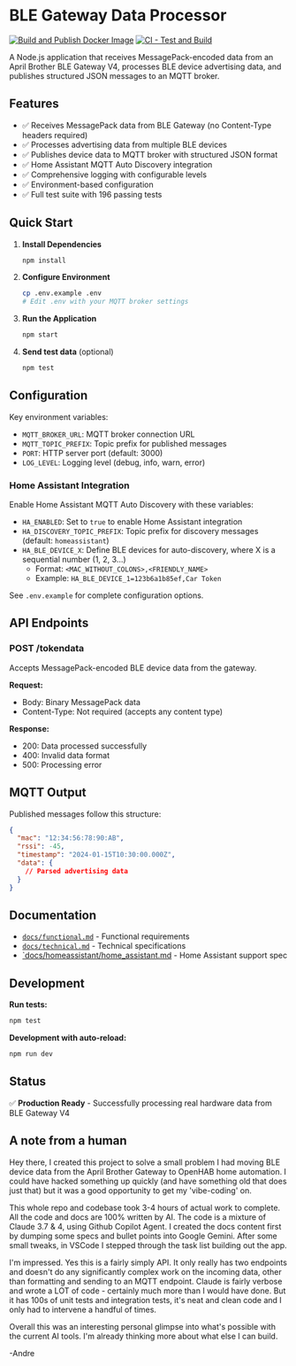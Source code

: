 # BLE Gateway Data Processor

[![Build and Publish Docker Image](https://github.com/alackmann/ble-gateway-mqtt-proxy/actions/workflows/docker-publish.yml/badge.svg)](https://github.com/alackmann/ble-gateway-mqtt-proxy/actions/workflows/docker-publish.yml)
[![CI - Test and Build](https://github.com/alackmann/ble-gateway-mqtt-proxy/actions/workflows/ci.yml/badge.svg)](https://github.com/alackmann/ble-gateway-mqtt-proxy/actions/workflows/ci.yml)

A Node.js application that receives MessagePack-encoded data from an April Brother BLE Gateway V4, processes BLE device advertising data, and publishes structured JSON messages to an MQTT broker.

## Features

- ✅ Receives MessagePack data from BLE Gateway (no Content-Type headers required)
- ✅ Processes advertising data from multiple BLE devices
- ✅ Publishes device data to MQTT broker with structured JSON format
- ✅ Home Assistant MQTT Auto Discovery integration
- ✅ Comprehensive logging with configurable levels
- ✅ Environment-based configuration
- ✅ Full test suite with 196 passing tests

## Quick Start

1. **Install Dependencies**
   ```bash
   npm install
   ```

2. **Configure Environment**
   ```bash
   cp .env.example .env
   # Edit .env with your MQTT broker settings
   ```

3. **Run the Application**
   ```bash
   npm start
   ```

4. **Send test data** (optional)
   ```bash
   npm test
   ```

## Configuration

Key environment variables:

- `MQTT_BROKER_URL`: MQTT broker connection URL
- `MQTT_TOPIC_PREFIX`: Topic prefix for published messages
- `PORT`: HTTP server port (default: 3000)
- `LOG_LEVEL`: Logging level (debug, info, warn, error)

### Home Assistant Integration

Enable Home Assistant MQTT Auto Discovery with these variables:

- `HA_ENABLED`: Set to `true` to enable Home Assistant integration
- `HA_DISCOVERY_TOPIC_PREFIX`: Topic prefix for discovery messages (default: `homeassistant`)
- `HA_BLE_DEVICE_X`: Define BLE devices for auto-discovery, where X is a sequential number (1, 2, 3...)
  - Format: `<MAC_WITHOUT_COLONS>,<FRIENDLY_NAME>`
  - Example: `HA_BLE_DEVICE_1=123b6a1b85ef,Car Token`

See `.env.example` for complete configuration options.

## API Endpoints

### POST /tokendata
Accepts MessagePack-encoded BLE device data from the gateway.

**Request:**
- Body: Binary MessagePack data
- Content-Type: Not required (accepts any content type)

**Response:**
- 200: Data processed successfully
- 400: Invalid data format
- 500: Processing error

## MQTT Output

Published messages follow this structure:
```json
{
  "mac": "12:34:56:78:90:AB",
  "rssi": -45,
  "timestamp": "2024-01-15T10:30:00.000Z",
  "data": {
    // Parsed advertising data
  }
}
```

## Documentation

- [`docs/functional.md`](docs/functional.md) - Functional requirements
- [`docs/technical.md`](docs/technical.md) - Technical specifications
- [`docs/homeassistant/home_assistant.md](docs/homeassistant/home_assistant.md) - Home Assistant support spec

## Development

**Run tests:**
```bash
npm test
```

**Development with auto-reload:**
```bash
npm run dev
```

## Status

✅ **Production Ready** - Successfully processing real hardware data from BLE Gateway V4


## A note from a human

Hey there, I created this project to solve a small problem I had moving BLE device data from the April Brother Gateway to OpenHAB home automation. I could have hacked something up quickly (and have something old that does just that) but it was a good opportunity to get my 'vibe-coding' on.

This whole repo and codebase took 3-4 hours of actual work to complete. All the code and docs are 100% written by AI. The code is a mixture of Claude 3.7 & 4, using Github Copilot Agent. I created the docs content first by dumping some specs and bullet points into Google Gemini. After some small tweaks, in VSCode I stepped through the task list building out the app.

I'm impressed. Yes this is a fairly simply API. It only really has two endpoints and doesn't do any significantly complex work on the incoming data, other than formatting and sending to an MQTT endpoint. Claude is fairly verbose and wrote a LOT of code - certainly much more than I would have done. But it has 100s of unit tests and integration tests, it's neat and clean code and I only had to intervene a handful of times. 

Overall this was an interesting personal glimpse into what's possible with the current AI tools. I'm already thinking more about what else I can build.

-Andre